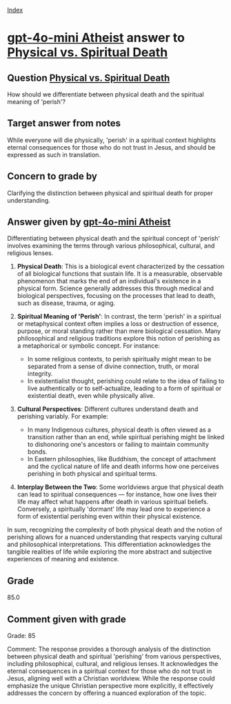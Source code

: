 
[Index](../../index.md)
# [gpt-4o-mini Atheist](../../answering_models/gpt-4o-mini_Atheist.md) answer to [Physical vs. Spiritual Death](../../questions/Physical_vs._Spiritual_Death.md)

## Question [Physical vs. Spiritual Death](../../questions/Physical_vs._Spiritual_Death.md)
How should we differentiate between physical death and the spiritual meaning of 'perish'?

## Target answer from notes
While everyone will die physically, 'perish' in a spiritual context highlights eternal consequences for those who do not trust in Jesus, and should be expressed as such in translation.

## Concern to grade by
Clarifying the distinction between physical and spiritual death for proper understanding.

## Answer given by [gpt-4o-mini Atheist](../../answering_models/gpt-4o-mini_Atheist.md)
Differentiating between physical death and the spiritual concept of 'perish' involves examining the terms through various philosophical, cultural, and religious lenses.

1. **Physical Death**: This is a biological event characterized by the cessation of all biological functions that sustain life. It is a measurable, observable phenomenon that marks the end of an individual's existence in a physical form. Science generally addresses this through medical and biological perspectives, focusing on the processes that lead to death, such as disease, trauma, or aging.

2. **Spiritual Meaning of 'Perish'**: In contrast, the term 'perish' in a spiritual or metaphysical context often implies a loss or destruction of essence, purpose, or moral standing rather than mere biological cessation. Many philosophical and religious traditions explore this notion of perishing as a metaphorical or symbolic concept. For instance:
   - In some religious contexts, to perish spiritually might mean to be separated from a sense of divine connection, truth, or moral integrity.
   - In existentialist thought, perishing could relate to the idea of failing to live authentically or to self-actualize, leading to a form of spiritual or existential death, even while physically alive.

3. **Cultural Perspectives**: Different cultures understand death and perishing variably. For example:
   - In many Indigenous cultures, physical death is often viewed as a transition rather than an end, while spiritual perishing might be linked to dishonoring one's ancestors or failing to maintain community bonds.
   - In Eastern philosophies, like Buddhism, the concept of attachment and the cyclical nature of life and death informs how one perceives perishing in both physical and spiritual terms.

4. **Interplay Between the Two**: Some worldviews argue that physical death can lead to spiritual consequences — for instance, how one lives their life may affect what happens after death in various spiritual beliefs. Conversely, a spiritually 'dormant' life may lead one to experience a form of existential perishing even within their physical existence.

In sum, recognizing the complexity of both physical death and the notion of perishing allows for a nuanced understanding that respects varying cultural and philosophical interpretations. This differentiation acknowledges the tangible realities of life while exploring the more abstract and subjective experiences of meaning and existence.

## Grade
85.0

## Comment given with grade
Grade: 85

Comment: The response provides a thorough analysis of the distinction between physical death and spiritual 'perishing' from various perspectives, including philosophical, cultural, and religious lenses. It acknowledges the eternal consequences in a spiritual context for those who do not trust in Jesus, aligning well with a Christian worldview. While the response could emphasize the unique Christian perspective more explicitly, it effectively addresses the concern by offering a nuanced exploration of the topic.
